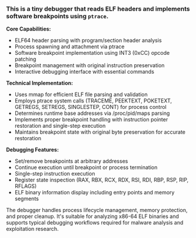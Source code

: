 ### This is a tiny debugger that reads ELF headers and implements software breakpoints using `ptrace`.

**Core Capabilities:**
- ELF64 header parsing with program/section header analysis
- Process spawning and attachment via ptrace
- Software breakpoint implementation using INT3 (0xCC) opcode patching
- Breakpoint management with original instruction preservation
- Interactive debugging interface with essential commands

**Technical Implementation:**
- Uses mmap for efficient ELF file parsing and validation
- Employs ptrace system calls (TRACEME, PEEKTEXT, POKETEXT, GETREGS, SETREGS, SINGLESTEP, CONT) for process control
- Determines runtime base addresses via /proc/pid/maps parsing
- Implements proper breakpoint handling with instruction pointer restoration and single-step execution
- Maintains breakpoint state with original byte preservation for accurate restoration

**Debugging Features:**
- Set/remove breakpoints at arbitrary addresses
- Continue execution until breakpoint or process termination
- Single-step instruction execution
- Register state inspection (RAX, RBX, RCX, RDX, RSI, RDI, RBP, RSP, RIP, RFLAGS)
- ELF binary information display including entry points and memory segments

The debugger handles process lifecycle management, memory protection, and proper cleanup. It's suitable for analyzing x86-64 ELF binaries and supports typical debugging workflows required for malware analysis and exploitation research.
